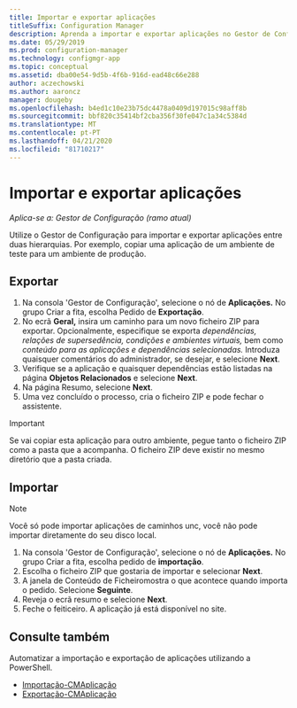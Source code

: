 ```yaml
---
title: Importar e exportar aplicações
titleSuffix: Configuration Manager
description: Aprenda a importar e exportar aplicações no Gestor de Configuração para partilhar entre hierarquias separadas.
ms.date: 05/29/2019
ms.prod: configuration-manager
ms.technology: configmgr-app
ms.topic: conceptual
ms.assetid: dba00e54-9d5b-4f6b-916d-ead48c66e288
author: aczechowski
ms.author: aaroncz
manager: dougeby
ms.openlocfilehash: b4ed1c10e23b75dc4478a0409d197015c98aff8b
ms.sourcegitcommit: bbf820c35414bf2cba356f30fe047c1a34c5384d
ms.translationtype: MT
ms.contentlocale: pt-PT
ms.lasthandoff: 04/21/2020
ms.locfileid: "81710217"
---
```

# <a name="import-and-export-applications"></a>Importar e exportar aplicações

*Aplica-se a: Gestor de Configuração (ramo atual)*

Utilize o Gestor de Configuração para importar e exportar aplicações entre duas hierarquias. Por exemplo, copiar uma aplicação de um ambiente de teste para um ambiente de produção.

## <a name="export"></a>Exportar

1. Na consola 'Gestor de Configuração', selecione o nó de **Aplicações.** No grupo Criar a fita, escolha Pedido de **Exportação**.
1. No ecrã **Geral,** insira um caminho para um novo ficheiro ZIP para exportar. Opcionalmente, especifique se exporta *dependências, relações de supersedência, condições e ambientes virtuais,* bem como *conteúdo para as aplicações e dependências selecionadas.*  Introduza quaisquer comentários do administrador, se desejar, e selecione **Next**.
1. Verifique se a aplicação e quaisquer dependências estão listadas na página **Objetos Relacionados** e selecione **Next**.
1. Na página Resumo, selecione **Next**.
1. Uma vez concluído o processo, cria o ficheiro ZIP e pode fechar o assistente.

> [!IMPORTANT]
> Se vai copiar esta aplicação para outro ambiente, pegue tanto o ficheiro ZIP como a pasta que a acompanha. O ficheiro ZIP deve existir no mesmo diretório que a pasta criada.

## <a name="import"></a>Importar

> [!NOTE]
> Você só pode importar aplicações de caminhos unc, você não pode importar diretamente do seu disco local.

1. Na consola 'Gestor de Configuração', selecione o nó de **Aplicações.** No grupo Criar a fita, escolha pedido de **importação**.
1. Escolha o ficheiro ZIP que gostaria de importar e selecionar **Next**.
1. A janela de Conteúdo de Ficheiromostra o que acontece quando importa o pedido. Selecione **Seguinte**.
1. Reveja o ecrã resumo e selecione **Next**.
1. Feche o feiticeiro. A aplicação já está disponível no site.

## <a name="see-also"></a>Consulte também
 
Automatizar a importação e exportação de aplicações utilizando a PowerShell.

* [Importação-CMAplicação](https://docs.microsoft.com/powershell/module/configurationmanager/import-cmapplication)
* [Exportação-CMAplicação](https://docs.microsoft.com/powershell/module/configurationmanager/export-cmapplication)
